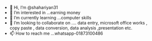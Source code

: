 - 👋 Hi, I’m @shahariyan31
- 👀 I’m interested in ...earning money
- 🌱 I’m currently learning ...computer skills
- 💞️ I’m looking to collaborate on .... data entry, microsoft office  works , copy paste , data conversion, data analysis ,presentation etc.
- 📫 How to reach me ...whatsapp-01873100486

<!---
shahariyan31/shahariyan31 is a ✨ special ✨ repository because its `README.md` (this file) appears on your GitHub profile.
You can click the Preview link to take a look at your changes.
--->
